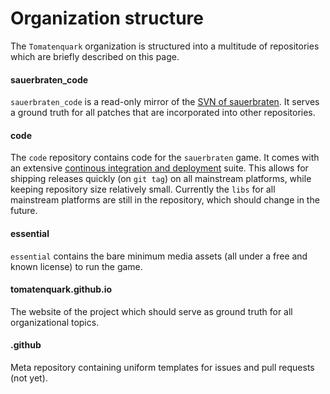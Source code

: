 # Organization structure

The `Tomatenquark` organization is structured into a multitude of repositories which are briefly described on this page.

#### sauerbraten_code

`sauerbraten_code` is a read-only mirror of the [SVN of sauerbraten](https://svn.code.sf.net/p/sauerbraten/code). It serves a ground truth for all patches that are incorporated into other repositories.

#### code

The `code` repository contains code for the `sauerbraten` game. It comes with an extensive [continous integration and deployment](https://github.com/tomatenquark/code/actions) suite. This allows for shipping releases quickly (on `git tag`) on all mainstream platforms, while keeping repository size relatively small. Currently the `libs` for all mainstream platforms are still in the repository, which should change in the future.

#### essential
`essential` contains the bare minimum media assets (all under a free and known license) to run the game.

#### tomatenquark.github.io

The website of the project which should serve as ground truth for all organizational topics.

#### .github

Meta repository containing uniform templates for issues and pull requests (not yet).
